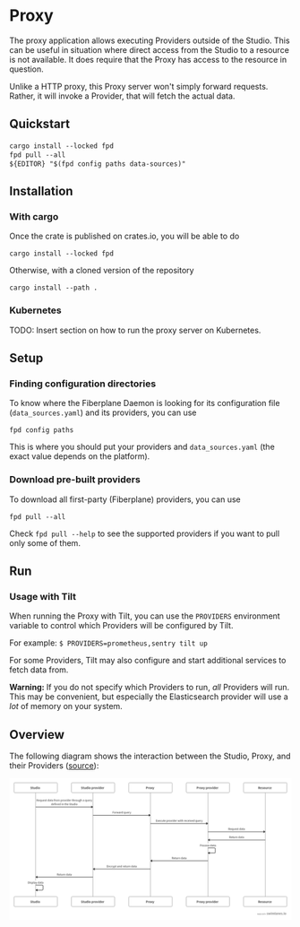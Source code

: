 # Proxy

The proxy application allows executing Providers outside of the Studio. This
can be useful in situation where direct access from the Studio to a resource is
not available. It does require that the Proxy has access to the resource in
question.

Unlike a HTTP proxy, this Proxy server won't simply forward requests. Rather, it
will invoke a Provider, that will fetch the actual data.

## Quickstart

```shell
cargo install --locked fpd
fpd pull --all
${EDITOR} "$(fpd config paths data-sources)"
```

## Installation

### With cargo

Once the crate is published on crates.io, you will be able to do

```shell
cargo install --locked fpd
```

Otherwise, with a cloned version of the repository

```shell
cargo install --path .
```

### Kubernetes

TODO: Insert section on how to run the proxy server on Kubernetes.

## Setup

### Finding configuration directories

To know where the Fiberplane Daemon is looking for its configuration
file (`data_sources.yaml`) and its providers, you can use

```shell
fpd config paths
```

This is where you should put your providers and `data_sources.yaml`
(the exact value depends on the platform).

### Download pre-built providers

To download all first-party (Fiberplane) providers, you can use
```shell
fpd pull --all
```

Check `fpd pull --help` to see the supported providers if you want to pull only
some of them.

## Run

### Usage with Tilt

When running the Proxy with Tilt, you can use the `PROVIDERS` environment
variable to control which Providers will be configured by Tilt.

For example: `$ PROVIDERS=prometheus,sentry tilt up`

For some Providers, Tilt may also configure and start additional services to
fetch data from.

**Warning:** If you do not specify which Providers to run, *all* Providers will
run. This may be convenient, but especially the Elasticsearch provider will use
a *lot* of memory on your system.

## Overview

The following diagram shows the interaction between the Studio, Proxy, and their
Providers ([source](https://swimlanes.io/#bZFBEoMgDEX3nCIX8AJOp6u26449AQOxMtOCDaBy+zJqqaA74L//kxDG2MN5qQxUZ1hPPZlBSaQaGvx4tA4kdxxaMu+kgevI+GcHHCJCASS2SqMEpaOEa1QKT7ZY5U5mCjXcDI2c5GJnbH5N8qaH64TCO/xHjMp1QChQDVjYt2UatMaTwHyKEjxVGeg86YU7SCw7i3eB1mZ8zCuxLLX8jx8f59SCQu+Aaxmn21siebCfPZf2WMNF2f7Fw6x/AQ==)):

![](docs/architecture.png)
